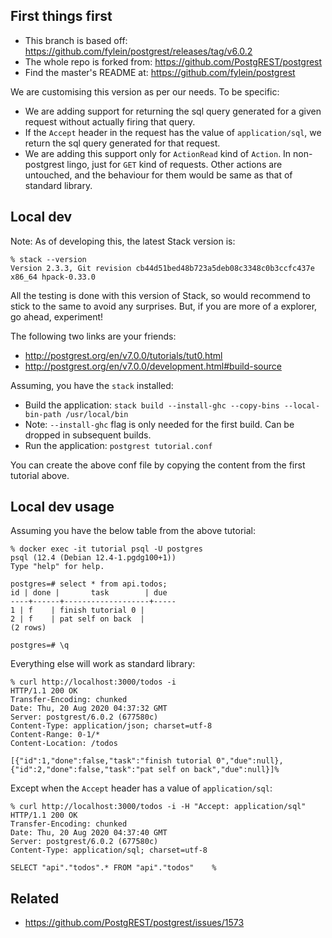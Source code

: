 ## First things first
- This branch is based off: https://github.com/fylein/postgrest/releases/tag/v6.0.2
- The whole repo is forked from: https://github.com/PostgREST/postgrest
- Find the master's README at: https://github.com/fylein/postgrest

We are customising this version as per our needs. To be specific:
- We are adding support for returning the sql query generated for a given request without actually firing that query.
- If the `Accept` header in the request has the value of `application/sql`, we return the sql query generated for that request.
- We are adding this support only for `ActionRead` kind of `Action`. In non-postgrest lingo, just for `GET` kind of requests. Other actions are untouched, and the behaviour for them would be same as that of standard library.

## Local dev
Note: As of developing this, the latest Stack version is:
```shell script
% stack --version
Version 2.3.3, Git revision cb44d51bed48b723a5deb08c3348c0b3ccfc437e x86_64 hpack-0.33.0
```
All the testing is done with this version of Stack, so would recommend to stick to the same to avoid any surprises. But, if you are more of a explorer, go ahead, experiment!

The following two links are your friends:
- http://postgrest.org/en/v7.0.0/tutorials/tut0.html
- http://postgrest.org/en/v7.0.0/development.html#build-source

Assuming, you have the `stack` installed:
- Build the application: `stack build --install-ghc --copy-bins --local-bin-path /usr/local/bin`
- Note: `--install-ghc` flag is only needed for the first build. Can be dropped in subsequent builds.
- Run the application: `postgrest tutorial.conf`

You can create the above conf file by copying the content from the first tutorial above.

## Local dev usage
Assuming you have the below table from the above tutorial:
```shell script
% docker exec -it tutorial psql -U postgres                       
psql (12.4 (Debian 12.4-1.pgdg100+1))
Type "help" for help.

postgres=# select * from api.todos;
id | done |       task        | due 
----+------+-------------------+-----
1 | f    | finish tutorial 0 | 
2 | f    | pat self on back  | 
(2 rows)

postgres=# \q
```

Everything else will work as standard library:
```shell script
% curl http://localhost:3000/todos -i                                    
HTTP/1.1 200 OK
Transfer-Encoding: chunked
Date: Thu, 20 Aug 2020 04:37:32 GMT
Server: postgrest/6.0.2 (677580c)
Content-Type: application/json; charset=utf-8
Content-Range: 0-1/*
Content-Location: /todos

[{"id":1,"done":false,"task":"finish tutorial 0","due":null}, 
{"id":2,"done":false,"task":"pat self on back","due":null}]%                                                                                                                                                                                 
```

Except when the `Accept` header has a value of `application/sql`:
```shell script
% curl http://localhost:3000/todos -i -H "Accept: application/sql"         
HTTP/1.1 200 OK
Transfer-Encoding: chunked
Date: Thu, 20 Aug 2020 04:37:40 GMT
Server: postgrest/6.0.2 (677580c)
Content-Type: application/sql; charset=utf-8

SELECT "api"."todos".* FROM "api"."todos"    %                                                                                                                                                                                                
``` 

## Related
- https://github.com/PostgREST/postgrest/issues/1573